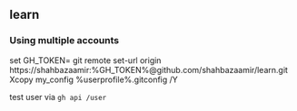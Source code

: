 ## learn

### Using multiple accounts 
set GH_TOKEN=
git remote set-url origin https://shahbazaamir:%GH_TOKEN%@github.com/shahbazaamir/learn.git
Xcopy my_config %userprofile%\.gitconfig /Y

test user via 
`
gh api /user
`
